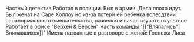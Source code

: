 Частный детектив.Работал в полиции. Был в армии. Дела плохо идут.
Был женат на Саре Холлоу но из-за потери ей ребенка вслесдтвии паранормального вмешательства, развелся и начал изучать окультное.
Работает в офисе "Верхен & Верхен"
Часть команды "[["Вляпались"|Вляпавшихся]]"
Имена названные в разговоре с женой:
Госпожа Лиса
